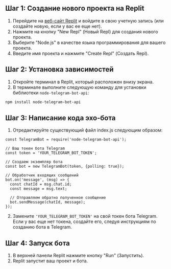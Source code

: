 ## Шаг 1: Создание нового проекта на Replit

1. Перейдите на [веб-сайт Replit](https://replit.com/) и войдите в свою учетную запись (или создайте новую, если у вас ее еще нет).
2. Нажмите на кнопку "New Repl" (Новый Repl) для создания нового проекта.
3. Выберите "Node.js" в качестве языка программирования для вашего проекта.
4. Введите имя проекта и нажмите "Create Repl" (Создать Repl).

## Шаг 2: Установка зависимостей

1. Откройте терминал в Replit, который расположен внизу экрана.
2. В терминале выполните следующую команду для установки библиотеки `node-telegram-bot-api`:

```bash
npm install node-telegram-bot-api
```
## Шаг 3: Написание кода эхо-бота

1. Отредактируйте существующий файл index.js следующим образом:

```node
const TelegramBot = require('node-telegram-bot-api');

// Ваш токен бота Telegram
const token = 'YOUR_TELEGRAM_BOT_TOKEN';

// Создаем экземпляр бота
const bot = new TelegramBot(token, {polling: true});

// Обработчик входящих сообщений
bot.on('message', (msg) => {
  const chatId = msg.chat.id;
  const message = msg.text;

  // Отправляем обратно полученное сообщение
  bot.sendMessage(chatId, message);
});
```

2. Замените `'YOUR_TELEGRAM_BOT_TOKEN'` на свой токен бота Telegram. Если у вас еще нет токена, создайте его, следуя инструкциям по созданию бота в Telegram.

## Шаг 4: Запуск бота
1. В верхней панели Replit нажмите кнопку "Run" (Запустить).
2. Replit запустит ваш проект и бота.
